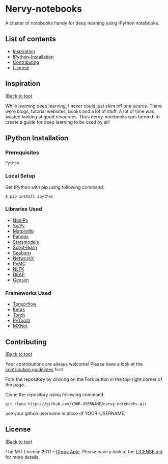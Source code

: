 # Nervy-notebooks

A cluster of notebooks handy for deep learning using IPython notebooks.

## List of contents

- [Inspiration](#inspiration)
- [IPython-Installation](#ipython-installation)
- [Contributing](#contributing)
- [License](#license)

## Inspiration

[(Back to top)](#list-of-contents)

While learning deep learning, I never could just skim off one source. There were blogs, tutorial websites, books and a lot of stuff. A lot of time was wasted looking at good resources. Thus nervy-notebooks was formed: to create a guide for deep learning to be used by all!

## IPython Installation

### Prerequisites

```
Python
```

### Local Setup
Get IPython with pip using following command:
```
$ pip install ipython
```

### Libraries Used
* [NumPy](http://nbviewer.jupyter.org/github/jdwittenauer/ipython-notebooks/blob/master/notebooks/libraries/NumPy.ipynb)
* [SciPy](http://nbviewer.jupyter.org/github/jdwittenauer/ipython-notebooks/blob/master/notebooks/libraries/SciPy.ipynb)
* [Matplotlib](http://nbviewer.jupyter.org/github/jdwittenauer/ipython-notebooks/blob/master/notebooks/libraries/Matplotlib.ipynb)
* [Pandas](http://nbviewer.jupyter.org/github/jdwittenauer/ipython-notebooks/blob/master/notebooks/libraries/Pandas.ipynb)
* [Statsmodels](http://nbviewer.jupyter.org/github/jdwittenauer/ipython-notebooks/blob/master/notebooks/libraries/Statsmodels.ipynb)
* [Scikit-learn](http://nbviewer.jupyter.org/github/jdwittenauer/ipython-notebooks/blob/master/notebooks/libraries/Scikit-learn.ipynb)
* [Seaborn](http://nbviewer.jupyter.org/github/jdwittenauer/ipython-notebooks/blob/master/notebooks/libraries/Seaborn.ipynb)
* [NetworkX](http://nbviewer.jupyter.org/github/jdwittenauer/ipython-notebooks/blob/master/notebooks/libraries/NetworkX.ipynb)
* [PyMC](http://nbviewer.jupyter.org/github/jdwittenauer/ipython-notebooks/blob/master/notebooks/libraries/PyMC.ipynb)
* [NLTK](http://nbviewer.jupyter.org/github/jdwittenauer/ipython-notebooks/blob/master/notebooks/libraries/NLTK.ipynb)
* [DEAP](http://nbviewer.jupyter.org/github/jdwittenauer/ipython-notebooks/blob/master/notebooks/libraries/DEAP.ipynb)
* [Gensim](http://nbviewer.jupyter.org/github/jdwittenauer/ipython-notebooks/blob/master/notebooks/libraries/Gensim.ipynb)


### Frameworks Used
* [Tensorflow](https://www.tensorflow.org/)
* [Keras](https://keras.io/)
* [Torch](http://torch.ch/)
* [PyTorch](http://pytorch.org/)
* [MXNet](http://mxnet.incubator.apache.org/)


 
## Contributing

[(Back to top)](#list-of-contents)

Your contributions are always welcome! Please have a look at the [contribution guidelines](CONTRIBUTING.md) first. 

Fork the repository by clicking on the Fork button in the top-right corner of the page.

Clone the repository using following command:
```
git clone https://github.com/YOUR-USERNAME/nervy-notebooks.git
```
use your github username in place of YOUR-USERNAME.

## License

[(Back to top)](#list-of-contents)

The MIT License 2017 - [Dhruv Apte](http://github.com/the-ethan-hunt/). Please have a look at the [LICENSE.md](LICENSE.md) for more details.
